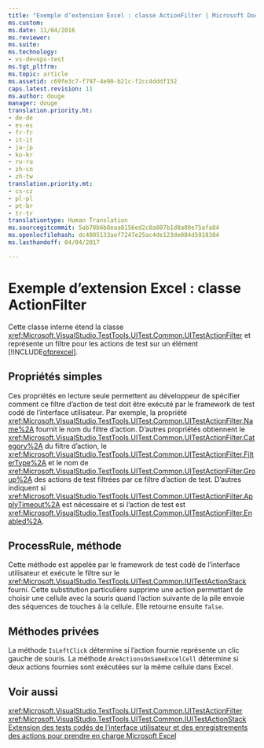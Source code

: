 ```yaml
---
title: "Exemple d’extension Excel : classe ActionFilter | Microsoft Docs"
ms.custom: 
ms.date: 11/04/2016
ms.reviewer: 
ms.suite: 
ms.technology:
- vs-devops-test
ms.tgt_pltfrm: 
ms.topic: article
ms.assetid: c69fe3c7-f797-4e90-b21c-f2cc4dddf152
caps.latest.revision: 11
ms.author: douge
manager: douge
translation.priority.ht:
- de-de
- es-es
- fr-fr
- it-it
- ja-jp
- ko-kr
- ru-ru
- zh-cn
- zh-tw
translation.priority.mt:
- cs-cz
- pl-pl
- pt-br
- tr-tr
translationtype: Human Translation
ms.sourcegitcommit: 5ab78b6b8eaa8156ed2c8a807b1d8a80e75afa84
ms.openlocfilehash: dc4805133aef7247e25ac4de123de084d5918304
ms.lasthandoff: 04/04/2017

---
```

# <a name="sample-excel-extension-actionfilter-class"></a>Exemple d’extension Excel : classe ActionFilter
Cette classe interne étend la classe <xref:Microsoft.VisualStudio.TestTools.UITest.Common.UITestActionFilter> et représente un filtre pour les actions de test sur un élément [!INCLUDE[ofprexcel](../test/includes/ofprexcel_md.md)].  
  
## <a name="simple-properties"></a>Propriétés simples  
 Ces propriétés en lecture seule permettent au développeur de spécifier comment ce filtre d’action de test doit être exécuté par le framework de test codé de l’interface utilisateur. Par exemple, la propriété <xref:Microsoft.VisualStudio.TestTools.UITest.Common.UITestActionFilter.Name%2A> fournit le nom du filtre d’action. D’autres propriétés obtiennent le <xref:Microsoft.VisualStudio.TestTools.UITest.Common.UITestActionFilter.Category%2A> du filtre d’action, le <xref:Microsoft.VisualStudio.TestTools.UITest.Common.UITestActionFilter.FilterType%2A> et le nom de <xref:Microsoft.VisualStudio.TestTools.UITest.Common.UITestActionFilter.Group%2A> des actions de test filtrées par ce filtre d’action de test. D’autres indiquent si <xref:Microsoft.VisualStudio.TestTools.UITest.Common.UITestActionFilter.ApplyTimeout%2A> est nécessaire et si l’action de test est <xref:Microsoft.VisualStudio.TestTools.UITest.Common.UITestActionFilter.Enabled%2A>.  
  
## <a name="processrule-method"></a>ProcessRule, méthode  
 Cette méthode est appelée par le framework de test codé de l’interface utilisateur et exécute le filtre sur le <xref:Microsoft.VisualStudio.TestTools.UITest.Common.IUITestActionStack> fourni. Cette substitution particulière supprime une action permettant de choisir une cellule avec la souris quand l’action suivante de la pile envoie des séquences de touches à la cellule. Elle retourne ensuite `false`.  
  
## <a name="private-methods"></a>Méthodes privées  
 La méthode `IsLeftClick` détermine si l’action fournie représente un clic gauche de souris. La méthode `AreActionsOnSameExcelCell` détermine si deux actions fournies sont exécutées sur la même cellule dans Excel.  
  
## <a name="see-also"></a>Voir aussi  
 <xref:Microsoft.VisualStudio.TestTools.UITest.Common.UITestActionFilter>   
 <xref:Microsoft.VisualStudio.TestTools.UITest.Common.IUITestActionStack>   
 [Extension des tests codés de l’interface utilisateur et des enregistrements des actions pour prendre en charge Microsoft Excel](../test/extending-coded-ui-tests-and-action-recordings-to-support-microsoft-excel.md)

